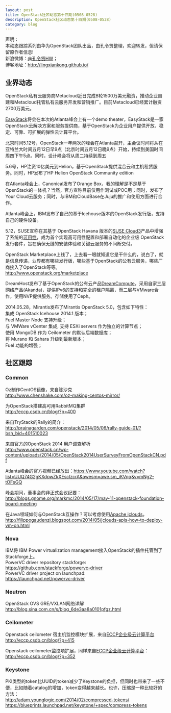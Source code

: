 ```yaml
---
layout: post
title: OpenStack社区动态第十四期(0508-0528)
description: OpenStack社区动态第十四期(0508-0528)
category: blog
---
```


声明：  
本动态跟踪系列由华为OpenStack团队出品，由孔令贤整理，欢迎转发，但请保留原作者信息!  
新浪微博：[@孔令贤HW](http://weibo.com/lingxiankong)；  
博客地址：<http://lingxiankong.github.io/> 

## 业界动态
OpenStack私有云服务商Metacloud近日完成B轮1500万美元融资，推动企业自建和Metacloud托管私有云服务开发和营销推广。目前Metacloud已经累计融资2700万美元。

[EasyStack](http://www.easystack.cn/en/)将会在本次的Atlanta峰会上有一个demo theater，EasyStack是一家OpenStack云解决方案和服务提供商，基于OpenStack为企业用户提供开放、稳定、可靠、可扩展的弹性云计算平台。

北京时间5.12号，OpenStack一年两次的峰会在Atlanta召开，主会议时间将从在亚特兰大时间五月12日早9点（北京时间五月12日晚9点）开始，持续到美国时间周四下午5点。同时，设计峰会将从周二持续到周五

5.6号，HP注资10亿美元到Helion，基于OpenStack提供混合云和主机租赁服务。同时，HP发布了HP Helion OpenStack Community edition

在Atlanta峰会上，Canonical发布了Orange Box，我的理解是不是基于OpenStack的一体机？当然，官方宣称目前仅用作测试或POC用；同时，发布了Your Cloud云服务；同时，与IBM和CloudBase在Juju的推广和使用方面进行合作。

Atlanta峰会上，IBM发布了自己的基于Icehouse版本的OpenStack发行版，支持自己的硬件设备。

5.12，SUSE宣称在其基于 OpenStack Havana 版本的[SUSE Cloud3](https://www.suse.com/zh-cn/promo/susecloud3.html)产品中增强了系统的[可用性](https://www.suse.com/zh-cn/products/highavailability/)，成为首个实现高可用性配置和部署自动化的企业级 OpenStack 发行套件，旨在确保无缝的安装体验和关键云服务的不间断交付。

OpenStack Marketplace上线了，上去看一眼就知道它是干什么的，说白了，就是信息传递，业界都有哪些发行版，哪些基于OpenStack的公有云服务，哪些厂商接入了OpenStack等等。  
<http://www.openstack.org/marketplace>

DreamHost发布了基于OpenStack的公有云产品[DreamCompute]()，采用自家三层网络产品(Akanda)，提供IPv6的支持和完全的租户隔离，而二层与VMware合作，使用NVP提供服务。存储使用了Ceph。

2014.05.28，Mirantis发布了Mirantis OpenStack 5.0，包含如下特性：  
集成 OpenStack Icehouse 2014.1 版本；  
Fuel Master Node 支持升级；  
与 VMWare vCenter 集成, 支持 ESXi servers 作为独立的计算节点；  
使用 MongoDB 作为 Ceilometer 的默认后端数据库；  
将 Murano 和 Sahara 升级到最新版本；  
Fuel 功能的增强；  

## 社区跟踪
### Common
Oz制作CentOS镜像，来自陈沙克  
<http://www.chenshake.com/oz-making-centos-mirror/>

为OpenStack搭建高可用RabbitMQ集群  
<http://eccp.csdb.cn/blog/?p=400> 

来自TryStack的Rally的简介：  
<http://prajnagarden.com/openstack/2014/05/06/rally-guide-01/?bsh_bid=401510023>

来自官方的OpenStack 2014 用户调查解析  
<http://www.openstack.cn/wp-content/uploads/2014/05/OpenStack2014UserSurveyFromOpenStackCN.pdf>

Atlanta峰会的官方视频已经放出：<https://www.youtube.com/watch?list=UUQ74G2gKXdpwZkXEsclzcrA&awesm=awe.sm_iKVqq&v=mNg2-tOFsGQ>

峰会期间，董事会的非正式会议纪要：  
<http://blogs.gnome.org/markmc/2014/05/17/may-11-openstack-foundation-board-meeting>

在Java领域如何与OpenStack互操作？可以考虑使用[Apache jclouds](http://jclouds.apache.org/)。  
<http://filippogaudenzi.blogspot.com/2014/05/jclouds-apis-how-to-deploy-vm-on.html>

### Nova
IBM将 IBM Power virtualization management接入OpenStack的插件托管到了Stackforge上。  
PowerVC driver repository stackforge:  
<https://github.com/stackforge/powervc-driver>  
PowerVC driver project on launchpad:  
<https://launchpad.net/powervc-driver>

### Neutron
OpenStack OVS GRE/VXLAN网络详解  
<http://blog.sina.com.cn/s/blog_6de3aa8a0101pfgz.html>

### Ceilometer
Openstack ceilometer 宿主机监控模块扩展，来自[ECCP企业级云计算平台](http://eccp.zedata.cn)   
<http://eccp.csdb.cn/blog/?p=415>

Openstack ceilometer监控项扩展，同样来自[ECCP企业级云计算平台](http://eccp.zedata.cn)：  
<http://eccp.csdb.cn/blog/?p=352>

### Keystone
PKI类型的token比UUID的token减少了Keystone的负担，但同时也带来了一些不便，比如随着catalog的增加，token变得越来越长。也许，压缩是一种比较好的方法：  
<http://adam.younglogic.com/2014/02/compressed-tokens/>  
<https://blueprints.launchpad.net/keystone/+spec/compress-tokens>